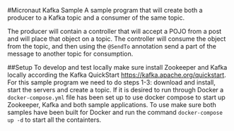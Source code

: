 #Micronaut Kafka Sample
A sample program that will create both a producer to a Kafka topic and
a consumer of the same topic.

The producer will contain a controller that will accept a POJO from a post
and will place that object on a topic.  The controller will consume the object
from the topic, and then using the `@SendTo` annotation send a part of the 
message to another topic for consumption.

##Setup
To develop and test locally make sure install Zookeeper and Kafka locally 
according the Kafka QuickStart https://kafka.apache.org/quickstart.  For this
sample program we need to do steps 1-3: download and install, start the servers 
and create a topic.  If it is desired to run through Docker a `docker-compose.yml`
file has been set up to use docker compose to start up Zookeeper, Kafka and both
sample applications.  To use make sure both samples have been built for Docker and
run the command `docker-compose up -d` to start all the containters.
